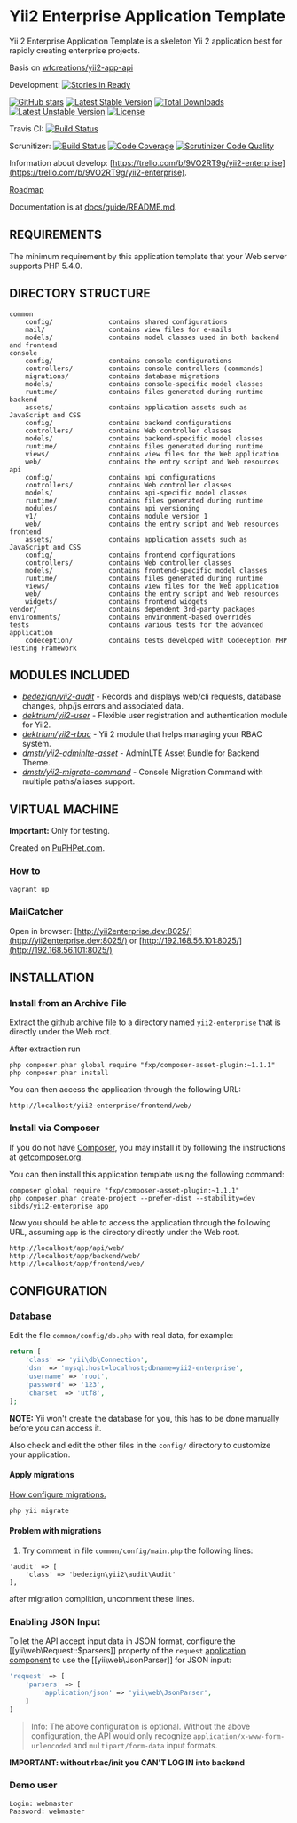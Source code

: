 Yii2 Enterprise Application Template
====================================

Yii 2 Enterprise Application Template is a skeleton Yii 2 application best for rapidly creating enterprise projects.

Basis on [wfcreations/yii2-app-api](https://github.com/wfcreations/yii2-app-api)

Development:
[![Stories in Ready](https://badge.waffle.io/sibds/yii2-enterprise.png?label=ready&title=Ready)](https://waffle.io/sibds/yii2-enterprise)

[![GitHub stars](https://img.shields.io/github/stars/sibds/yii2-enterprise.svg)](https://github.com/sibds/yii2-enterprise/stargazers)
[![Latest Stable Version](https://poser.pugx.org/sibds/yii2-enterprise/v/stable)](https://packagist.org/packages/sibds/yii2-enterprise) [![Total Downloads](https://poser.pugx.org/sibds/yii2-enterprise/downloads)](https://packagist.org/packages/sibds/yii2-enterprise) [![Latest Unstable Version](https://poser.pugx.org/sibds/yii2-enterprise/v/unstable)](https://packagist.org/packages/sibds/yii2-enterprise) [![License](https://poser.pugx.org/sibds/yii2-enterprise/license)](https://packagist.org/packages/sibds/yii2-enterprise)

Travis CI: [![Build Status](https://travis-ci.org/sibds/yii2-enterprise.svg?branch=master)](https://travis-ci.org/sibds/yii2-enterprise)

Scrunitizer:
[![Build Status](https://scrutinizer-ci.com/g/sibds/yii2-enterprise/badges/build.png?b=master)](https://scrutinizer-ci.com/g/sibds/yii2-enterprise/build-status/master)
[![Code Coverage](https://scrutinizer-ci.com/g/sibds/yii2-enterprise/badges/coverage.png?b=master)](https://scrutinizer-ci.com/g/sibds/yii2-enterprise/?branch=master)
[![Scrutinizer Code Quality](https://scrutinizer-ci.com/g/sibds/yii2-enterprise/badges/quality-score.png?b=master)](https://scrutinizer-ci.com/g/sibds/yii2-enterprise/?branch=master)

Information about develop: [https://trello.com/b/9VO2RT9g/yii2-enterprise](https://trello.com/b/9VO2RT9g/yii2-enterprise).

[Roadmap](docs/roadmap.md)

Documentation is at [docs/guide/README.md](docs/guide/README.md).

REQUIREMENTS
------------

The minimum requirement by this application template that your Web server supports PHP 5.4.0.

DIRECTORY STRUCTURE
-------------------

```
common
    config/              contains shared configurations
    mail/                contains view files for e-mails
    models/              contains model classes used in both backend and frontend
console
    config/              contains console configurations
    controllers/         contains console controllers (commands)
    migrations/          contains database migrations
    models/              contains console-specific model classes
    runtime/             contains files generated during runtime
backend
    assets/              contains application assets such as JavaScript and CSS
    config/              contains backend configurations
    controllers/         contains Web controller classes
    models/              contains backend-specific model classes
    runtime/             contains files generated during runtime
    views/               contains view files for the Web application
    web/                 contains the entry script and Web resources
api
    config/              contains api configurations
    controllers/         contains Web controller classes
    models/              contains api-specific model classes
    runtime/             contains files generated during runtime
    modules/             contains api versioning
    v1/                  contains module version 1
    web/                 contains the entry script and Web resources
frontend
    assets/              contains application assets such as JavaScript and CSS
    config/              contains frontend configurations
    controllers/         contains Web controller classes
    models/              contains frontend-specific model classes
    runtime/             contains files generated during runtime
    views/               contains view files for the Web application
    web/                 contains the entry script and Web resources
    widgets/             contains frontend widgets
vendor/                  contains dependent 3rd-party packages
environments/            contains environment-based overrides
tests                    contains various tests for the advanced application
    codeception/         contains tests developed with Codeception PHP Testing Framework
```

MODULES INCLUDED
----------------

* [*bedezign/yii2-audit*](https://bedezign.github.io/yii2-audit/) - Records and displays web/cli requests, database changes, php/js errors and associated data.
* [*dektrium/yii2-user*](http://yii2-user.dmeroff.ru/) - Flexible user registration and authentication module for Yii2.
* [*dektrium/yii2-rbac*](https://github.com/dektrium/yii2-rbac) - Yii 2 module that helps managing your RBAC system.
* [*dmstr/yii2-adminlte-asset*](https://github.com/dmstr/yii2-adminlte-asset) - AdminLTE Asset Bundle for Backend Theme.
* [*dmstr/yii2-migrate-command*](https://github.com/dmstr/yii2-migrate-command) - Console Migration Command with multiple paths/aliases support.

VIRTUAL MACHINE
---------------

**Important:** Only for testing.

Created on [PuPHPet.com](http://puphpet.com).

### How to

```
vagrant up
```

### MailCatcher

Open in browser: [http://yii2enterprise.dev:8025/](http://yii2enterprise.dev:8025/) or [http://192.168.56.101:8025/](http://192.168.56.101:8025/)

INSTALLATION
------------

### Install from an Archive File

Extract the github archive file to a directory named `yii2-enterprise` that is directly under the Web root.

After extraction run
```
php composer.phar global require "fxp/composer-asset-plugin:~1.1.1"
php composer.phar install
```

You can then access the application through the following URL:

~~~
http://localhost/yii2-enterprise/frontend/web/
~~~


### Install via Composer

If you do not have [Composer](http://getcomposer.org/), you may install it by following the instructions
at [getcomposer.org](http://getcomposer.org/doc/00-intro.md#installation-nix).

You can then install this application template using the following command:

~~~
composer global require "fxp/composer-asset-plugin:~1.1.1"
php composer.phar create-project --prefer-dist --stability=dev sibds/yii2-enterprise app
~~~

Now you should be able to access the application through the following URL, assuming `app` is the directory
directly under the Web root.

~~~
http://localhost/app/api/web/
http://localhost/app/backend/web/
http://localhost/app/frontend/web/
~~~

CONFIGURATION
-------------

### Database

Edit the file `common/config/db.php` with real data, for example:

```php
return [
    'class' => 'yii\db\Connection',
    'dsn' => 'mysql:host=localhost;dbname=yii2-enterprise',
    'username' => 'root',
    'password' => '123',
    'charset' => 'utf8',
];
```
**NOTE:** Yii won't create the database for you, this has to be done manually before you can access it.

Also check and edit the other files in the `config/` directory to customize your application.

#### Apply migrations

[How configure migrations.](docs/guide/configure-migrations.md)

```php
php yii migrate
```

#### Problem with migrations
1. Try comment in file `common/config/main.php` the following lines:
```
'audit' => [
    'class' => 'bedezign\yii2\audit\Audit'
],
```
after migration complition, uncomment these lines.


### Enabling JSON Input

To let the API accept input data in JSON format, configure the [[yii\web\Request::$parsers]] property of
the `request` [application component](http://www.yiiframework.com/doc-2.0/guide-structure-application-components.html)
to use the [[yii\web\JsonParser]] for JSON input:

```php
'request' => [
    'parsers' => [
        'application/json' => 'yii\web\JsonParser',
    ]
]
```

> Info: The above configuration is optional. Without the above configuration, the API would only recognize 
  `application/x-www-form-urlencoded` and `multipart/form-data` input formats.
  
**IMPORTANT: without rbac/init you CAN'T LOG IN into backend**

### Demo user

~~~
Login: webmaster
Password: webmaster
~~~

